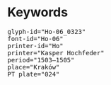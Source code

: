 # Keywords
<pre>
glyph-id="Ho-06_0323"
font-id="Ho-06"
printer-id="Ho"
printer="Kasper Hochfeder"
period="1503–1505"
place="Kraków"
PT plate="024"
</pre>
